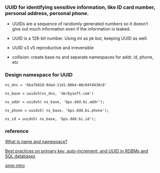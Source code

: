### UUID for identifying sensitive information, like ID card number, personal address, personal phone.

- UUIDs are a sequence of randomly generated numbers so it doesn’t give out much information even if the information is leaked.

- UUID is a 128-bit number. Using int as pk but, keeping UUID as well. 

- UUID v3 v5 reproductive and irreversible 

- collision: create base ns and separate namespaces for addr, id, phone, etc

### Design namespace for UUID

`ns_dns = '6ba7b810-9dad-11d1-80b4-00c04fd430c8'`

`ns_base = uuidv5(ns_dns, 'derbysoft.com')`

`ns_addr = uuidv5( ns_base, 'bps.ddd.bi.addr');`

`ns_phone = uuidv5( ns_base, 'bps.ddd.bi.phone');`

`ns_id = uuidv5( ns_base, 'bps.ddd.bi.id');`

### reference 

[What is name and namespace?](https://stackoverflow.com/questions/10867405/generating-v5-uuid-what-is-name-and-namespace)

[Best practices on primary key, auto-increment, and UUID in RDBMs and SQL databases](https://stackoverflow.com/questions/52414414/best-practices-on-primary-key-auto-increment-and-uuid-in-rdbms-and-sql-databas)

[simp intro](https://www.scaleyourapp.com/uuid-guid-oversimplified-are-they-really-unique/)